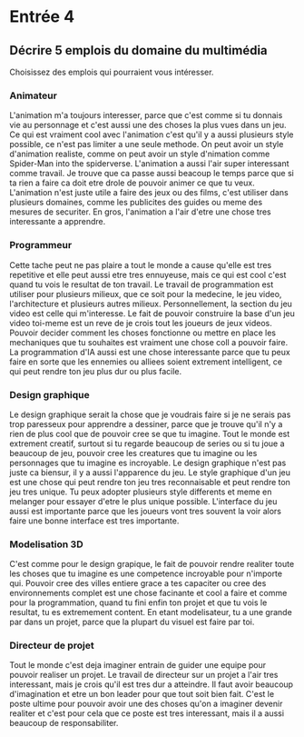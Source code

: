 # Entrée 4
## Décrire 5 emplois du domaine du multimédia
Choisissez des emplois qui pourraient vous intéresser. 

### Animateur
L'animation m'a toujours interesser, parce que c'est comme si tu donnais vie au personnage et c'est aussi une des choses la plus vues dans un jeu. Ce qui est vraiment cool avec l'animation c'est qu'il y a aussi plusieurs style possible, ce n'est pas limiter a une seule methode. On peut avoir un style d'animation realiste, comme on peut avoir un style d'nimation comme Spider-Man into the spiderverse. L'animation a aussi l'air super interessant comme travail. Je trouve que ca passe aussi beacoup le temps parce que si ta rien a faire ca doit etre drole de pouvoir animer ce que tu veux. L'animation n'est juste utile a faire des jeux ou des films, c'est utiliser dans plusieurs domaines, comme les publicites des guides ou meme des mesures de securiter. En gros, l'animation a l'air d'etre une chose tres interessante a apprendre.

### Programmeur
Cette tache peut ne pas plaire a tout le monde a cause qu'elle est tres repetitive et elle peut aussi etre tres ennuyeuse, mais ce qui est cool c'est quand tu vois le resultat de ton travail. Le travail de programmation est utiliser pour plusieurs milieux, que ce soit pour la medecine, le jeu video, l'architecture et plusieurs autres milieux. Personnellement, la section du jeu video est celle qui m'interesse. Le fait de pouvoir construire la base d'un jeu video toi-meme est un reve de je crois tout les joueurs de jeux videos. Pouvoir decider comment les choses fonctionne ou mettre en place les mechaniques que tu souhaites est vraiment une chose coll a pouvoir faire. La programmation d'IA aussi est une chose interessante parce que tu peux faire en sorte que les ennemies ou alliees soient extrement intelligent, ce qui peut rendre ton jeu plus dur ou plus facile.

### Design graphique
Le design graphique serait la chose que je voudrais faire si je ne serais pas trop paresseux pour apprendre a dessiner, parce que je trouve qu'il n'y a rien de plus cool que de pouvoir cree se que tu imagine. Tout le monde est extrement creatif, surtout si tu regarde beaucoup de series ou si tu joue a beaucoup de jeu, pouvoir cree les creatures que tu imagine ou les personnages que tu imagine es incroyable. Le design graphique n'est pas juste ca biensur, il y a aussi l'apparence du jeu. Le style graphique d'un jeu est une chose qui peut rendre ton jeu tres reconnaisable et peut rendre ton jeu tres unique. Tu peux adopter plusieurs style differents et meme en melanger pour essayer d'etre le plus unique possible. L'interface du jeu aussi est importante parce que les joueurs vont tres souvent la voir alors faire une bonne interface est tres importante.

### Modelisation 3D
C'est comme pour le design grapique, le fait de pouvoir rendre realiter toute les choses que tu imagine es une competence incroyable pour n'importe qui. Pouvoir cree des villes entiere grace a tes capaciter ou cree des environnements complet est une chose facinante et cool a faire et comme pour la programmation, quand tu fini enfin ton projet et que tu vois le resultat, tu es extremement content. En etant modelisateur, tu a une grande par dans un projet, parce que la plupart du visuel est faire par toi.

### Directeur de projet
Tout le monde c'est deja imaginer entrain de guider une equipe pour pouvoir realiser un projet. Le travail de directeur sur un projet a l'air tres interessant, mais je crois qu'il est tres dur a atteindre. Il faut avoir beaucoup d'imagination et etre un bon leader pour que tout soit bien fait. C'est le poste ultime pour pouvoir avoir une des choses qu'on a imaginer devenir realiter et c'est pour cela que ce poste est tres interessant, mais il a aussi beaucoup de responsabiliter.


